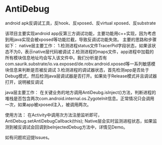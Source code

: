 # AntiDebug
android apk反调试工具，反hook、反xposed、反virtual xposed、反substrate

该项目主要实现android app反第三方调试功能，主要功能用c++实现，因为考虑到用java实现会被xposed等功能拦截，导致反调试功能失效。
主要的思路和步骤如下：
native层主要工作：
1.检测进程status文件TracerPid字段状态，如果该状态不为0，表示native层代码被调试
2.检测进程的maps文件，app进程中加载的所有模块信息地址均会写入该文件中。我们分析是否有com.saurik.substrate/io.va.exposed/de.robv.android.xposed等一系列敏感模块信息来判断是否被反调试
3.检测进程的调试器状态，首先检测app是否处于Debug模式，然后检测java层调试器是否打开。如果处于Release模式并且调试器打开，说明被反调试

java层主要工作：
在关键业务的地方调用AntiDeubg.isInject()方法，判断进程的堆栈是否包含两次com.android.internal.os.ZygoteInit信息。正常情况只会调用一次，如果app被xposed注入，被调用两次。


使用方法：
在Activity中调用次方法注册监听即可，AntiDebug.setAntiDebugCallback(this);
Native层会实时监测进程状态，如果监测到被反调试会回调到beInjectedDebug方法中，详情见Demo。

如有问题欢迎提Issues。
